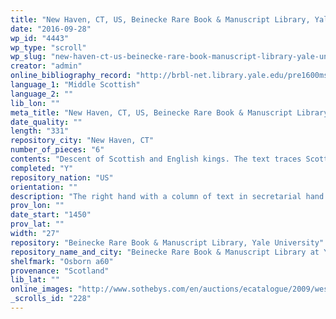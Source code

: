 ```yaml
---
title: "New Haven, CT, US, Beinecke Rare Book & Manuscript Library, Yale University, Osborn a60"
date: "2016-09-28"
wp_id: "4443"
wp_type: "scroll"
wp_slug: "new-haven-ct-us-beinecke-rare-book-manuscript-library-yale-university-osborn-a60"
creator: "admin"
online_bibliography_record: "http://brbl-net.library.yale.edu/pre1600ms/docs/pre1600.osborn.a060.htm; http://www.sothebys.com/en/auctions/ecatalogue/2009/western-manuscripts-l09741/lot.43.html"
language_1: "Middle Scottish"
language_2: ""
lib_lon: ""
meta_title: "New Haven, CT, US, Beinecke Rare Book & Manuscript Library, Yale University, Osborn a60"
date_quality: ""
length: "331"
repository_city: "New Haven, CT"
number_of_pieces: "6"
contents: "Descent of Scottish and English kings. The text traces Scottish history from Brut, Dunwald and Arthur down through James Stewart and Henry V of England."
completed: "Y"
repository_nation: "US"
orientation: ""
description: "The right hand with a column of text in secretarial hand with numerous calligraphic initials, the left with the trees of descent of the early British/Scottish and English kings. Written on parchment."
prov_lon: ""
date_start: "1450"
prov_lat: ""
width: "27"
repository: "Beinecke Rare Book & Manuscript Library, Yale University"
repository_name_and_city: "Beinecke Rare Book & Manuscript Library at Yale University, New Haven CT US"
shelfmark: "Osborn a60"
provenance: "Scotland"
lib_lat: ""
online_images: "http://www.sothebys.com/en/auctions/ecatalogue/2009/western-manuscripts-l09741/lot.43.html"
_scrolls_id: "228"
---
```



